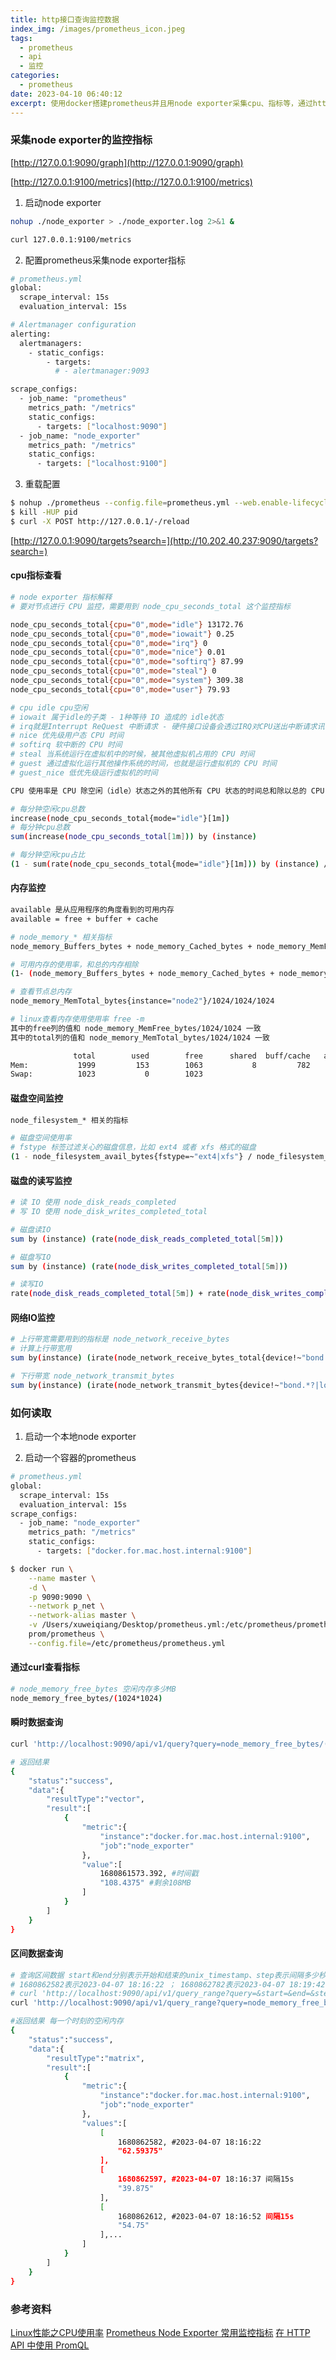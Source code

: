 ```yaml
---
title: http接口查询监控数据
index_img: /images/prometheus_icon.jpeg
tags:
  - prometheus
  - api
  - 监控
categories:
  - prometheus
date: 2023-04-10 06:40:12
excerpt: 使用docker搭建prometheus并且用node exporter采集cpu、指标等，通过http api接口查看监控数据，分别是范围查询和即时查询
---
```


### 采集node exporter的监控指标

[http://127.0.0.1:9090/graph](http://127.0.0.1:9090/graph)

[http://127.0.0.1:9100/metrics](http://127.0.0.1:9100/metrics)

1. 启动node exporter
``` bash
nohup ./node_exporter > ./node_exporter.log 2>&1 &
```
``` bash
curl 127.0.0.1:9100/metrics
```

2. 配置prometheus采集node exporter指标
``` bash
# prometheus.yml
global:
  scrape_interval: 15s
  evaluation_interval: 15s

# Alertmanager configuration
alerting:
  alertmanagers:
    - static_configs:
        - targets:
          # - alertmanager:9093

scrape_configs:
  - job_name: "prometheus"
    metrics_path: "/metrics"
    static_configs:
      - targets: ["localhost:9090"]
  - job_name: "node_exporter"
    metrics_path: "/metrics"
    static_configs:
      - targets: ["localhost:9100"]
```

3. 重载配置
``` bash
$ nohup ./prometheus --config.file=prometheus.yml --web.enable-lifecycle > run.log 2>&1 &
$ kill -HUP pid
$ curl -X POST http://127.0.0.1/-/reload
```
[http://127.0.0.1:9090/targets?search=](http://10.202.40.237:9090/targets?search=)

#### cpu指标查看
``` bash
# node exporter 指标解释
# 要对节点进行 CPU 监控，需要用到 node_cpu_seconds_total 这个监控指标

node_cpu_seconds_total{cpu="0",mode="idle"} 13172.76 
node_cpu_seconds_total{cpu="0",mode="iowait"} 0.25
node_cpu_seconds_total{cpu="0",mode="irq"} 0
node_cpu_seconds_total{cpu="0",mode="nice"} 0.01
node_cpu_seconds_total{cpu="0",mode="softirq"} 87.99
node_cpu_seconds_total{cpu="0",mode="steal"} 0
node_cpu_seconds_total{cpu="0",mode="system"} 309.38
node_cpu_seconds_total{cpu="0",mode="user"} 79.93

# cpu idle cpu空闲
# iowait 属于idle的子类 - 1种等待 IO 造成的 idle状态
# irq就是Interrupt ReQuest 中断请求 - 硬件接口设备会透过IRQ对CPU送出中断请求讯号请求处理硬件需求
# nice 优先级用户态 CPU 时间
# softirq 软中断的 CPU 时间
# steal 当系统运行在虚拟机中的时候，被其他虚拟机占用的 CPU 时间
# guest 通过虚拟化运行其他操作系统的时间，也就是运行虚拟机的 CPU 时间
# guest_nice 低优先级运行虚拟机的时间

CPU 使用率是 CPU 除空闲（idle）状态之外的其他所有 CPU 状态的时间总和除以总的 CPU 时间

# 每分钟空闲cpu总数
increase(node_cpu_seconds_total{mode="idle"}[1m])
# 每分钟cpu总数
sum(increase(node_cpu_seconds_total[1m])) by (instance)

# 每分钟空闲cpu占比
(1 - sum(rate(node_cpu_seconds_total{mode="idle"}[1m])) by (instance) / sum(rate(node_cpu_seconds_total[1m])) by (instance) ) * 100
```

#### 内存监控

``` bash
available 是从应用程序的角度看到的可用内存
available = free + buffer + cache

# node_memory_* 相关指标
node_memory_Buffers_bytes + node_memory_Cached_bytes + node_memory_MemFree_bytes

# 可用内存的使用率，和总的内存相除
(1- (node_memory_Buffers_bytes + node_memory_Cached_bytes + node_memory_MemFree_bytes) / node_memory_MemTotal_bytes) * 100

# 查看节点总内存
node_memory_MemTotal_bytes{instance="node2"}/1024/1024/1024

# linux查看内存使用使用率 free -m
其中的free列的值和 node_memory_MemFree_bytes/1024/1024 一致
其中的total列的值和 node_memory_MemTotal_bytes/1024/1024 一致

              total        used        free      shared  buff/cache   available
Mem:           1999         153        1063           8         782        1679
Swap:          1023           0        1023
```

#### 磁盘空间监控
``` bash
node_filesystem_* 相关的指标

# 磁盘空间使用率
# fstype 标签过滤关心的磁盘信息，比如 ext4 或者 xfs 格式的磁盘
(1 - node_filesystem_avail_bytes{fstype=~"ext4|xfs"} / node_filesystem_size_bytes{fstype=~"ext4|xfs"}) * 100
```

#### 磁盘的读写监控
``` bash
# 读 IO 使用 node_disk_reads_completed
# 写 IO 使用 node_disk_writes_completed_total

# 磁盘读IO
sum by (instance) (rate(node_disk_reads_completed_total[5m]))

# 磁盘写IO
sum by (instance) (rate(node_disk_writes_completed_total[5m]))

# 读写IO
rate(node_disk_reads_completed_total[5m]) + rate(node_disk_writes_completed_total[5m])
```

#### 网络IO监控

``` bash
# 上行带宽需要用到的指标是 node_network_receive_bytes
# 计算上行带宽用
sum by(instance) (irate(node_network_receive_bytes_total{device!~"bond.*?|lo"}[5m]))

# 下行带宽 node_network_transmit_bytes
sum by(instance) (irate(node_network_transmit_bytes{device!~"bond.*?|lo"}[5m]))
```

### 如何读取

1. 启动一个本地node exporter

2. 启动一个容器的prometheus

``` bash
# prometheus.yml
global:
  scrape_interval: 15s
  evaluation_interval: 15s
scrape_configs:
  - job_name: "node_exporter"
    metrics_path: "/metrics"
    static_configs:
      - targets: ["docker.for.mac.host.internal:9100"]
```

``` bash
$ docker run \
    --name master \
    -d \
    -p 9090:9090 \
    --network p_net \
    --network-alias master \
    -v /Users/xuweiqiang/Desktop/prometheus.yml:/etc/prometheus/prometheus.yml \
    prom/prometheus \
    --config.file=/etc/prometheus/prometheus.yml
```

#### 通过curl查看指标
``` bash
# node_memory_free_bytes 空闲内存多少MB
node_memory_free_bytes/(1024*1024) 
```

#### 瞬时数据查询

``` bash
curl 'http://localhost:9090/api/v1/query?query=node_memory_free_bytes/(1024*1024)'

# 返回结果
{
    "status":"success",
    "data":{
        "resultType":"vector",
        "result":[
            {
                "metric":{
                    "instance":"docker.for.mac.host.internal:9100",
                    "job":"node_exporter"
                },
                "value":[
                    1680861573.392, #时间戳
                    "108.4375" #剩余108MB
                ]
            }
        ]
    }
}
```

#### 区间数据查询

``` bash
# 查询区间数据 start和end分别表示开始和结束的unix_timestamp、step表示间隔多少秒1条数据 
# 1680862582表示2023-04-07 18:16:22 ； 1680862782表示2023-04-07 18:19:42
# curl 'http://localhost:9090/api/v1/query_range?query=&start=&end=&step='
curl 'http://localhost:9090/api/v1/query_range?query=node_memory_free_bytes/(1024*1024)&start=1680862582&end=1680862782&step=15'

#返回结果 每一个时刻的空闲内存
{
    "status":"success",
    "data":{
        "resultType":"matrix",
        "result":[
            {
                "metric":{
                    "instance":"docker.for.mac.host.internal:9100",
                    "job":"node_exporter"
                },
                "values":[
                    [
                        1680862582, #2023-04-07 18:16:22
                        "62.59375"
                    ],
                    [
                        1680862597, #2023-04-07 18:16:37 间隔15s
                        "39.875"
                    ],
                    [
                        1680862612, #2023-04-07 18:16:52 间隔15s
                        "54.75"
                    ],...
                ]
            }
        ]
    }
}
```

### 参考资料

[Linux性能之CPU使用率](http://www.west999.com/info/html/caozuoxitong/Linux/20200408/4668695.html)
[Prometheus Node Exporter 常用监控指标](https://blog.csdn.net/qq_34556414/article/details/126003112)
[在 HTTP API 中使用 PromQL](https://prometheus.fuckcloudnative.io/di-san-zhang-prometheus/di-4-jie-cha-xun/api)